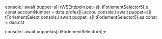 console.l await puppet=s[i rWSEndpoin
pet=s[i tForlementSelector5);e
        const accountNumber = data.profes[i].accou
console.l await puppet=s[i tForlementSelect
console.l await puppet=s[i tForlementSelector5);es const 
= daa.nst 

console.l await puppet=s[i tForlementSelector5);e
